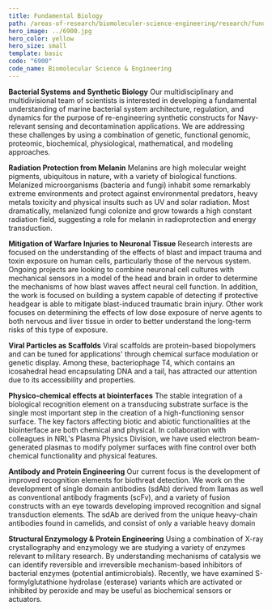 ```yaml
---
title: Fundamental Biology
path: /areas-of-research/biomoleculer-science-engineering/research/fundamental-biology
hero_image: ../6900.jpg
hero_color: yellow
hero_size: small
template: basic
code: "6900"
code_name: Biomolecular Science & Engineering
---
```

**Bacterial Systems and Synthetic Biology**
Our multidisciplinary and multidivisional team of scientists is interested in developing a fundamental understanding of marine bacterial system architecture, regulation, and dynamics for the purpose of re-engineering synthetic constructs for Navy-relevant sensing and decontamination applications. We are addressing these challenges by using a combination of genetic, functional genomic, proteomic, biochemical, physiological, mathematical, and modeling approaches.

**Radiation Protection from Melanin**
Melanins are high molecular weight pigments, ubiquitous in nature, with a variety of biological functions. Melanized microorganisms (bacteria and fungi) inhabit some remarkably extreme environments and protect against environmental predators, heavy metals toxicity and physical insults such as UV and solar radiation. Most dramatically, melanized fungi colonize and grow towards a high constant radiation field, suggesting a role for melanin in radioprotection and energy transduction.

**Mitigation of Warfare Injuries to Neuronal Tissue**
Research interests are focused on the understanding of the effects of blast and impact trauma and toxin exposure on human cells, particularly those of the nervous system. Ongoing projects are looking to combine neuronal cell cultures with mechanical sensors in a model of the head and brain in order to determine the mechanisms of how blast waves affect neural cell function. In addition, the work is focused on building a system capable of detecting if protective headgear is able to mitigate blast-induced traumatic brain injury. Other work focuses on determining the effects of low dose exposure of nerve agents to both nervous and liver tissue in order to better understand the long-term risks of this type of exposure.

**Viral Particles as Scaffolds**
Viral scaffolds are protein-based biopolymers and can be tuned for applications' through chemical surface modulation or genetic display. Among these, bacteriophage T4, which contains an icosahedral head encapsulating DNA and a tail, has attracted our attention due to its accessibility and properties.

**Physico-chemical effects at biointerfaces**
The stable integration of a biological recognition element on a transducing substrate surface is the single most important step in the creation of a high-functioning sensor surface. The key factors affecting biotic and abiotic functionalities at the biointerface are both chemical and physical. In collaboration with colleagues in NRL's Plasma Physics Division, we have used electron beam-generated plasmas to modify polymer surfaces with fine control over both chemical functionality and physical features.

**Antibody and Protein Engineering**
Our current focus is the development of improved recognition elements for biothreat detection. We work on the development of single domain antibodies (sdAb) derived from llamas as well as conventional antibody fragments (scFv), and a variety of fusion constructs with an eye towards developing improved recognition and signal transduction elements. The sdAb are derived from the unique heavy-chain antibodies found in camelids, and consist of only a variable heavy domain

**Structural Enzymology & Protein Engineering**
Using a combination of X-ray crystallography and enzymology we are studying a variety of enzymes relevant to military research. By understanding mechanisms of catalysis we can identify reversible and irreversible mechanism-based inhibitors of bacterial enzymes (potential antimicrobials). Recently, we have examined S-formylglutathione hydrolase (esterase) variants which are activated or inhibited by peroxide and may be useful as biochemical sensors or actuators.